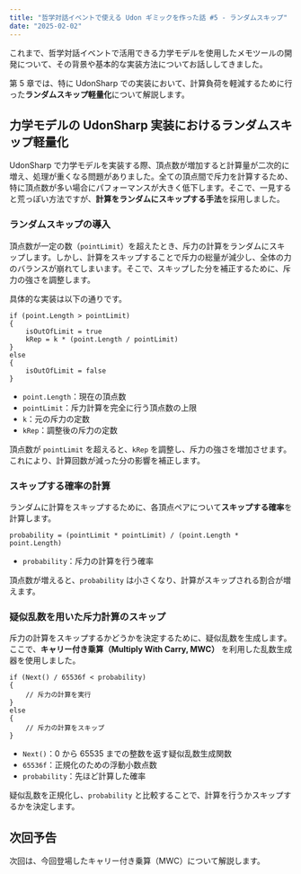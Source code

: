```yaml
---
title: "哲学対話イベントで使える Udon ギミックを作った話 #5 - ランダムスキップ"
date: "2025-02-02"
---
```


これまで、哲学対話イベントで活用できる力学モデルを使用したメモツールの開発について、その背景や基本的な実装方法についてお話ししてきました。

第 5 章では、特に UdonSharp での実装において、計算負荷を軽減するために行った**ランダムスキップ軽量化**について解説します。

## 力学モデルの UdonSharp 実装におけるランダムスキップ軽量化

UdonSharp で力学モデルを実装する際、頂点数が増加すると計算量が二次的に増え、処理が重くなる問題がありました。全ての頂点間で斥力を計算するため、特に頂点数が多い場合にパフォーマンスが大きく低下します。そこで、一見すると荒っぽい方法ですが、**計算をランダムにスキップする手法**を採用しました。

### ランダムスキップの導入

頂点数が一定の数（`pointLimit`）を超えたとき、斥力の計算をランダムにスキップします。しかし、計算をスキップすることで斥力の総量が減少し、全体の力のバランスが崩れてしまいます。そこで、スキップした分を補正するために、斥力の強さを調整します。

具体的な実装は以下の通りです。

```
if (point.Length > pointLimit)
{
    isOutOfLimit = true
    kRep = k * (point.Length / pointLimit)
}
else
{
    isOutOfLimit = false
}
```

- `point.Length`：現在の頂点数
- `pointLimit`：斥力計算を完全に行う頂点数の上限
- `k`：元の斥力の定数
- `kRep`：調整後の斥力の定数

頂点数が `pointLimit` を超えると、`kRep` を調整し、斥力の強さを増加させます。これにより、計算回数が減った分の影響を補正します。

### スキップする確率の計算

ランダムに計算をスキップするために、各頂点ペアについて**スキップする確率**を計算します。

```
probability = (pointLimit * pointLimit) / (point.Length * point.Length)
```

- `probability`：斥力の計算を行う確率

頂点数が増えると、`probability` は小さくなり、計算がスキップされる割合が増えます。

### 疑似乱数を用いた斥力計算のスキップ

斥力の計算をスキップするかどうかを決定するために、疑似乱数を生成します。ここで、**キャリー付き乗算（Multiply With Carry, MWC）** を利用した乱数生成器を使用しました。

```
if (Next() / 65536f < probability)
{
    // 斥力の計算を実行
}
else
{
    // 斥力の計算をスキップ
}
```

- `Next()`：0 から 65535 までの整数を返す疑似乱数生成関数
- `65536f`：正規化のための浮動小数点数
- `probability`：先ほど計算した確率

疑似乱数を正規化し、`probability` と比較することで、計算を行うかスキップするかを決定します。

## 次回予告

次回は、今回登場したキャリー付き乗算（MWC）について解説します。
